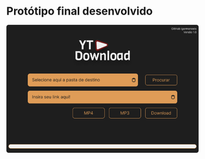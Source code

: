 # Protótipo final desenvolvido

![Tela](https://github.com/igormanoels/.Estudos-em-UX-Design/blob/main/Projetos%20feitos%20em%20outros%20estudos/03%20-%20Programa%20para%20backup%20do%20youtube/prototype/ME%20-%20Tela.png)
